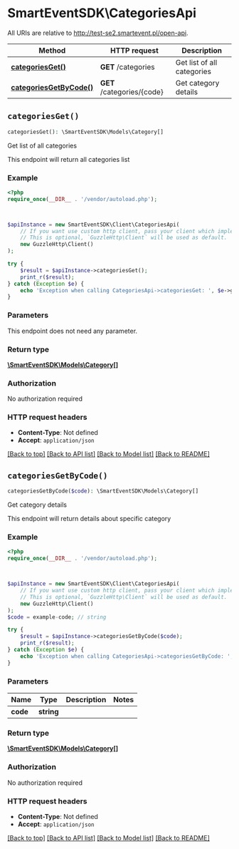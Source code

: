 # SmartEventSDK\CategoriesApi

All URIs are relative to http://test-se2.smartevent.pl/open-api.

Method | HTTP request | Description
------------- | ------------- | -------------
[**categoriesGet()**](CategoriesApi.md#categoriesGet) | **GET** /categories | Get list of all categories
[**categoriesGetByCode()**](CategoriesApi.md#categoriesGetByCode) | **GET** /categories/{code} | Get category details


## `categoriesGet()`

```php
categoriesGet(): \SmartEventSDK\Models\Category[]
```

Get list of all categories

This endpoint will return all categories list

### Example

```php
<?php
require_once(__DIR__ . '/vendor/autoload.php');



$apiInstance = new SmartEventSDK\Client\CategoriesApi(
    // If you want use custom http client, pass your client which implements `GuzzleHttp\ClientInterface`.
    // This is optional, `GuzzleHttp\Client` will be used as default.
    new GuzzleHttp\Client()
);

try {
    $result = $apiInstance->categoriesGet();
    print_r($result);
} catch (Exception $e) {
    echo 'Exception when calling CategoriesApi->categoriesGet: ', $e->getMessage(), PHP_EOL;
}
```

### Parameters

This endpoint does not need any parameter.

### Return type

[**\SmartEventSDK\Models\Category[]**](../Model/Category.md)

### Authorization

No authorization required

### HTTP request headers

- **Content-Type**: Not defined
- **Accept**: `application/json`

[[Back to top]](#) [[Back to API list]](../../README.md#endpoints)
[[Back to Model list]](../../README.md#models)
[[Back to README]](../../README.md)

## `categoriesGetByCode()`

```php
categoriesGetByCode($code): \SmartEventSDK\Models\Category[]
```

Get category details

This endpoint will return details about specific category

### Example

```php
<?php
require_once(__DIR__ . '/vendor/autoload.php');



$apiInstance = new SmartEventSDK\Client\CategoriesApi(
    // If you want use custom http client, pass your client which implements `GuzzleHttp\ClientInterface`.
    // This is optional, `GuzzleHttp\Client` will be used as default.
    new GuzzleHttp\Client()
);
$code = example-code; // string

try {
    $result = $apiInstance->categoriesGetByCode($code);
    print_r($result);
} catch (Exception $e) {
    echo 'Exception when calling CategoriesApi->categoriesGetByCode: ', $e->getMessage(), PHP_EOL;
}
```

### Parameters

Name | Type | Description  | Notes
------------- | ------------- | ------------- | -------------
 **code** | **string**|  |

### Return type

[**\SmartEventSDK\Models\Category[]**](../Model/Category.md)

### Authorization

No authorization required

### HTTP request headers

- **Content-Type**: Not defined
- **Accept**: `application/json`

[[Back to top]](#) [[Back to API list]](../../README.md#endpoints)
[[Back to Model list]](../../README.md#models)
[[Back to README]](../../README.md)
